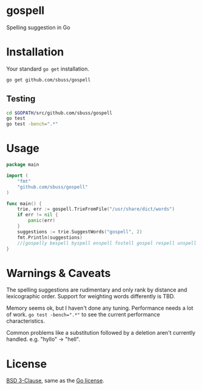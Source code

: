 gospell
=======

Spelling suggestion in Go

Installation
============
Your standard `go get` installation.

```sh
go get github.com/sbuss/gospell
```

Testing
-------
```sh
cd $GOPATH/src/github.com/sbuss/gospell
go test
go test -bench=".*"
```

Usage
=====

```go
package main

import (
	"fmt"
	"github.com/sbuss/gospell"
)

func main() {
	trie, err := gospell.TrieFromFile("/usr/share/dict/words")
	if err != nil {
		panic(err)
	}
	suggestions := trie.SuggestWords("gospell", 2)
	fmt.Println(suggestions)
	//[gospelly bespell byspell enspell fostell gospel respell unspell spell]
}
```

Warnings & Caveats
==================
The spelling suggestions are rudimentary and only rank by distance and
lexicographic order. Support for weighting words differently is TBD.

Memory seems ok, but I haven't done any tuning. Performance needs a lot of
work. `go test -bench=".*"` to see the current performance characteristics.

Common problems like a substitution followed by a deletion aren't currently
handled. e.g. "hyllo" -> "hell".

License
=======

[BSD 3-Clause](http://opensource.org/licenses/BSD-3-Clause), same as the
[Go license](http://golang.org/LICENSE).
